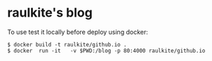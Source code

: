 raulkite's blog
========

To use test it locally before deploy using docker:
```
$ docker build -t raulkite/github.io .
$ docker  run -it   -v $PWD:/blog -p 80:4000 raulkite/github.io
```
